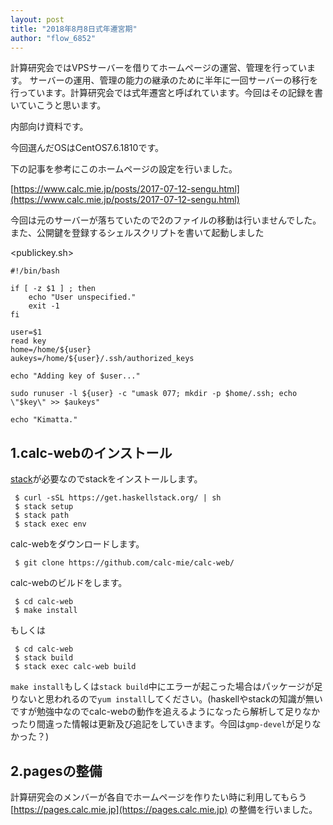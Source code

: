 ```yaml
---
layout: post
title: "2018年8月8日式年遷宮期"
author: "flow_6852"
---
```



計算研究会ではVPSサーバーを借りてホームページの運営、管理を行っています。
サーバーの運用、管理の能力の継承のために半年に一回サーバーの移行を行っています。計算研究会では式年遷宮と呼ばれています。今回はその記録を書いていこうと思います。

内部向け資料です。

今回選んだOSはCentOS7.6.1810です。

下の記事を参考にこのホームページの設定を行いました。

[https://www.calc.mie.jp/posts/2017-07-12-sengu.html](https://www.calc.mie.jp/posts/2017-07-12-sengu.html)

今回は元のサーバーが落ちていたので2のファイルの移動は行いませんでした。
また、公開鍵を登録するシェルスクリプトを書いて起動しました

<publickey.sh>
```
#!/bin/bash

if [ -z $1 ] ; then
    echo "User unspecified."
    exit -1
fi

user=$1
read key
home=/home/${user}
aukeys=/home/${user}/.ssh/authorized_keys

echo "Adding key of $user..."

sudo runuser -l ${user} -c "umask 077; mkdir -p $home/.ssh; echo \"$key\" >> $aukeys"

echo "Kimatta."

```

## 1.calc-webのインストール

[stack](https://www.haskellstack.org/)が必要なのでstackをインストールします。

```shell
 $ curl -sSL https://get.haskellstack.org/ | sh
 $ stack setup
 $ stack path
 $ stack exec env
```

calc-webをダウンロードします。

```shell
 $ git clone https://github.com/calc-mie/calc-web/
```

calc-webのビルドをします。

```shell
 $ cd calc-web
 $ make install
```

もしくは

```shell
 $ cd calc-web
 $ stack build
 $ stack exec calc-web build
```

`make install`もしくは`stack build`中にエラーが起こった場合はパッケージが足りないと思われるので`yum install`してください。(haskellやstackの知識が無いですが勉強中なのでcalc-webの動作を追えるようになったら解析して足りなかったり間違った情報は更新及び追記をしていきます。今回は`gmp-devel`が足りなかった？)

## 2.pagesの整備

計算研究会のメンバーが各自でホームページを作りたい時に利用してもらう
[https://pages.calc.mie.jp](https://pages.calc.mie.jp)
の整備を行いました。
